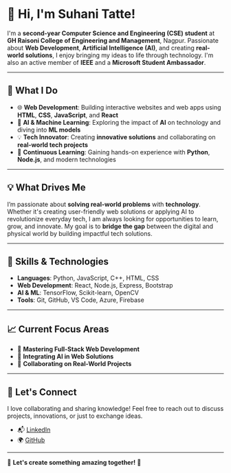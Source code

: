 # 👋 Hi, I'm **Suhani Tatte**!

I'm a **second-year Computer Science and Engineering (CSE) student** at **GH Raisoni College of Engineering and Management**, Nagpur. Passionate about **Web Development**, **Artificial Intelligence (AI)**, and creating **real-world solutions**, I enjoy bringing my ideas to life through technology. I'm also an active member of **IEEE** and a **Microsoft Student Ambassador**.

---

## 🚀 **What I Do**  

- 🌐 **Web Development**: Building interactive websites and web apps using **HTML**, **CSS**, **JavaScript**, and **React**  
- 🤖 **AI & Machine Learning**: Exploring the impact of **AI** on technology and diving into **ML models**  
- 💡 **Tech Innovator**: Creating **innovative solutions** and collaborating on **real-world tech projects**  
- 🔧 **Continuous Learning**: Gaining hands-on experience with **Python**, **Node.js**, and modern technologies

---

## 💡 **What Drives Me**

I’m passionate about **solving real-world problems** with **technology**. Whether it's creating user-friendly web solutions or applying AI to revolutionize everyday tech, I am always looking for opportunities to learn, grow, and innovate. My goal is to **bridge the gap** between the digital and physical world by building impactful tech solutions.

---

## 📂 **Skills & Technologies**

- **Languages**: Python, JavaScript, C++, HTML, CSS  
- **Web Development**: React, Node.js, Express, Bootstrap  
- **AI & ML**: TensorFlow, Scikit-learn, OpenCV  
- **Tools**: Git, GitHub, VS Code, Azure, Firebase  

---

## 📈 **Current Focus Areas**

- 🚀 **Mastering Full-Stack Web Development**  
- 🤖 **Integrating AI in Web Solutions**  
- 🧠 **Collaborating on Real-World Projects**  

---

## 🌟 **Let's Connect**

I love collaborating and sharing knowledge! Feel free to reach out to discuss projects, innovations, or just to exchange ideas.

- 📬 [LinkedIn](https://www.linkedin.com/in/suhani-tatte-a19660273?utm_source=share&utm_campaign=share_via&utm_content=profile&utm_medium=android_app) 
- 🌍 [GitHub](https://github.com/Suhani312006) 

---

🎯 **Let's create something amazing together!** 🌟
